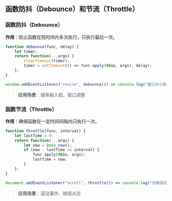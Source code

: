 ## **函数防抖（Debounce）和节流（Throttle）**
### **函数防抖（Debounce）**
**作用**：防止函数在短时间内多次执行，只执行最后一次。
```js
function debounce(func, delay) {
    let timer;
    return function(...args) {
        clearTimeout(timer);
        timer = setTimeout(() => func.apply(this, args), delay);
    };
}

window.addEventListener("resize", debounce(() => console.log("窗口大小改变"), 500));
```
> **应用场景**：搜索输入框、窗口调整

### **函数节流（Throttle）**
**作用**：确保函数在一定时间间隔内只执行一次。
```js
function throttle(func, interval) {
    let lastTime = 0;
    return function(...args) {
        let now = Date.now();
        if (now - lastTime >= interval) {
            func.apply(this, args);
            lastTime = now;
        }
    };
}

document.addEventListener("scroll", throttle(() => console.log("页面滚动"), 1000));
```
> **应用场景**：滚动事件、按钮点击
